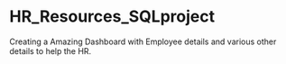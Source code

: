 # HR_Resources_SQLproject
Creating a Amazing Dashboard with Employee details and various other details to help the HR.

